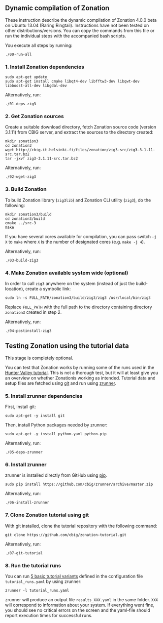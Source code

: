 ## Dynamic compilation of Zonation

These instruction describe the dynamic compilation of Zonation 4.0.0 beta on Ubuntu 13.04 (Raring Ringtail). Instructions have not been tested on other distributions/versions. You can copy the commands from this file or run the individual steps with the accompanied bash scripts. 

You execute all steps by running:

```
./00-run-all
```

### 1. Install Zonation dependencies

```
sudo apt-get update
sudo apt-get install cmake libqt4-dev libfftw3-dev libqwt-dev libboost-all-dev libgdal-dev
``` 

Alternatively, run:

```
./01-deps-zig3
```

### 2. Get Zonation sources

Create a suitable download directory, fetch Zonation source code (version 3.1.11) from CBIG server, and extract the sources to the directory created:

```
mkdir zonation3
cd zonation3
wget http://cbig.it.helsinki.fi/files/zonation/zig3-src/zig3-3.1.11-src.tar.bz2
tar -jxvf zig3-3.1.11-src.tar.bz2
```

Alternatively, run:

```
./02-wget-zig3
```

### 3. Build Zonation

To build Zonation library (`zig3lib`) and Zonation CLI utility (`zig3`), do the following:

```
mkdir zonation3/build
cd zonation3/build
cmake ../src-3
make
```

If you have several cores available for compilation, you can pass switch `-j X` to `make` where `X` is the number of designated cores (e.g. `make -j 4`).

Alternatively, run:

```
./03-build-zig3
```

### 4. Make Zonation available system wide (optional)

In order to call `zig3` anywhere on the system (instead of just the build-location), create a symbolic link:

```
sudo ln -s FULL_PATH/zonation3/build/zig3/zig3 /usr/local/bin/zig3
```

Replace `FULL_PATH` with the full path to the directory containing directory `zonation3` created in step 2.

Alternatively, run:

```
./04-postinstall-zig3
```

## Testing Zonation using the tutorial data

This stage is completely optional.

You can test that Zonation works by running some of the runs used in the [Hunter Valley tutorial](https://github.com/cbig/zonation-tutorial). This is not a thorough test, but it will at least give you an overview on whether Zonationis working as intended. Tutorial data and setup files are fetched using [git](http://git-scm.com/) and run using [zrunner](https://github.com/cbig/zrunner).

### 5. Install zrunner dependencies

First, install git:

```
sudo apt-get -y install git
```

Then, install Python packages needed by zrunner:

```
sudo apt-get -y install python-yaml python-pip 
```

Alternatively, run:

```
./05-deps-zrunner
```

### 6. Install zrunner

zrunner is installed directly from GitHub using [pip](http://www.pip-installer.org/en/latest/).

```
sudo pip install https://github.com/cbig/zrunner/archive/master.zip
```

Alternatively, run:

```
./06-install-zrunner
```

### 7. Clone Zonation tutorial using git

With git installed, clone the tutorial repository with the following command:

```
git clone https://github.com/cbig/zonation-tutorial.git
``` 

Alternatively, run:

```
./07-git-tutorial
```

### 8. Run the tutorial runs

You can run [5 basic tutorial variants](https://github.com/cbig/zonation-tutorial/tree/master/basic) defined in the configuration file `tutorial_runs.yaml` by using zrunner:

```
zrunner -l tutorial_runs.yaml
```

zrunner will produce an output file `results_XXX.yaml` in the same folder. `XXX` will correspond to information about your system. If everything went fine, you should see no critical errors on the screen and the yaml-file should report execution times for successful runs.
